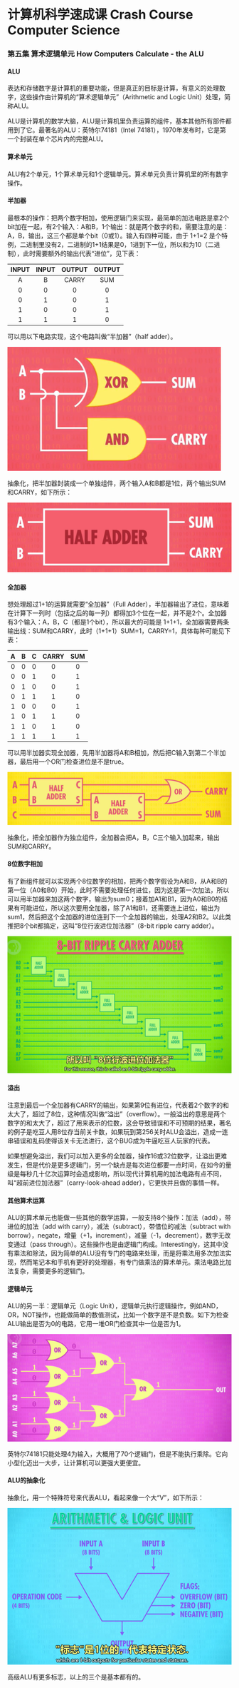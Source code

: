 # 计算机科学速成课 Crash Course Computer Science

### 第五集 算术逻辑单元 How Computers Calculate - the ALU

#### ALU

表达和存储数字是计算机的重要功能，但是真正的目标是计算，有意义的处理数字，这些操作由计算机的“算术逻辑单元”（Arithmetic and Logic Unit）处理，简称ALU。

ALU是计算机的数学大脑，ALU是计算机里负责运算的组件，基本其他所有部件都用到了它。最著名的ALU：英特尔74181（Intel 74181），1970年发布时，它是第一个封装在单个芯片内的完整ALU。

#### 算术单元

ALU有2个单元，1个算术单元和1个逻辑单元。算术单元负责计算机里的所有数字操作。

#### 半加器

最根本的操作：把两个数字相加，使用逻辑门来实现，最简单的加法电路是拿2个bit加在一起，有2个输入：A和B，1个输出：就是两个数字的和，需要注意的是：A，B，输出，这三个都是单个bit（0或1）。输入有四种可能，由于 1+1=2 是个特例，二进制里没有2，二进制的1+1结果是0，1进到下一位，所以和为10（二进制），此时需要额外的输出代表“进位”，见下表：

| INPUT | INPUT | OUTPUT | OUTPUT |
| :---: | :---: | :----: | :----: |
|   A   |   B   | CARRY  |  SUM   |
|   0   |   0   |   0    |   0    |
|   0   |   1   |   0    |   1    |
|   1   |   0   |   0    |   1    |
|   1   |   1   |   1    |   0    |

可以用以下电路实现，这个电路叫做“半加器”（half adder）。

![image-20200210152059009](.\image\image-20200210152059009.png)

抽象化，把半加器封装成一个单独组件，两个输入A和B都是1位，两个输出SUM和CARRY，如下所示：

![image-20200210152419094](.\image\image-20200210152419094.png)

#### 全加器

想处理超过1+1的运算就需要“全加器”（Full Adder），半加器输出了进位，意味着在计算下一列时（包括之后的每一列）都得加3个位在一起，并不是2个。全加器有3个输入：A，B，C（都是1个bit），所以最大的可能是 1+1+1，全加器需要两条输出线：SUM和CARRY，此时（1+1+1）SUM=1，CARRY=1，具体每种可能见下表：

|  A   |  B   |  C   | CARRY | SUM  |
| :--: | :--: | :--: | :---: | :--: |
|  0   |  0   |  0   |   0   |  0   |
|  0   |  0   |  1   |   0   |  1   |
|  0   |  1   |  0   |   0   |  1   |
|  0   |  1   |  1   |   1   |  0   |
|  1   |  0   |  0   |   0   |  1   |
|  1   |  0   |  1   |   1   |  0   |
|  1   |  1   |  0   |   1   |  0   |
|  1   |  1   |  1   |   1   |  1   |

可以用半加器实现全加器，先用半加器将A和B相加，然后把C输入到第二个半加器，最后用一个OR门检查进位是不是true。

![image-20200210153743970](.\image\image-20200210153743970.png)

抽象化，把全加器作为独立组件，全加器会把A，B，C三个输入加起来，输出SUM和CARRY。

#### 8位数字相加

有了新组件就可以实现两个8位数字的相加，把两个数字假设为A和B，从A和B的第一位（A0和B0）开始，此时不需要处理任何进位，因为这是第一次加法，所以可以用半加器来加这两个数字，输出为sum0；接着加A1和B1，因为A0和B0的结果有可能进位，所以这次要用全加器，除了A1和B1，还需要连上进位，输出为sum1，然后把这个全加器的进位连到下一个全加器的输出，处理A2和B2。以此类推把8个bit都搞定，这叫“8位行波进位加法器”（8-bit ripple carry adder）。

![image-20200210154937001](.\image\image-20200210154937001.png)

#### 溢出

注意到最后一个全加器有CARRY的输出，如果第9位有进位，代表着2个数字的和太大了，超过了8位，这种情况叫做“溢出”（overflow）。一般溢出的意思是两个数字的和太大了，超过了用来表示的位数，这会导致错误和不可预期的结果，著名的例子是吃豆人用8位存当前关卡数，如果玩到第256关时ALU会溢出，造成一连串错误和乱码使得该关卡无法进行，这个BUG成为牛逼吃豆人玩家的代表。

如果想避免溢出，我们可以加入更多的全加器，操作16或32位数字，让溢出更难发生，但是代价是更多逻辑门，另一个缺点是每次进位都要一点时间，在如今的量级是每秒几十亿次运算时会造成影响，所以现代计算机用的加法电路有点不同，叫“超前进位加法器”（carry-look-ahead adder），它更快并且做的事情一样。

#### 其他算术运算

ALU的算术单元也能做一些其他的数学运算，一般支持8个操作：加法（add），带进位的加法（add with carry），减法（subtract），带借位的减法（subtract with borrow），negate，增量（+1，increment），减量（-1，decrement），数字无改变通过（pass through）。这些操作也是由逻辑门构成。Interestingly，这其中没有乘法和除法，因为简单的ALU没有专门的电路来处理，而是将乘法用多次加法实现，然而笔记本和手机有更好的处理器，有专门做乘法的算术单元。乘法电路比加法复杂，需要更多的逻辑门。

#### 逻辑单元

ALU的另一半：逻辑单元（Logic Unit），逻辑单元执行逻辑操作，例如AND，OR，NOT操作，也能做简单的数值测试，比如一个数字是不是负数。如下为检查ALU输出是否为0的电路，它用一堆OR门检查其中一位是否为1。

![image-20200210162048598](.\image\image-20200210162048598.png)

英特尔74181只能处理4为输入，大概用了70个逻辑门，但是不能执行乘除。它向小型化迈出一大步，让计算机可以更强大更便宜。

#### ALU的抽象化

抽象化，用一个特殊符号来代表ALU，看起来像一个大“V”，如下所示：

![image-20200210163023725](.\image\image-20200210163023725.png)

高级ALU有更多标志，以上的三个是基本都有的。